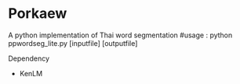 # Porkaew

A python implementation of Thai word segmentation
#usage : 
python ppwordseg_lite.py [inputfile] [outputfile]

Dependency
- KenLM
